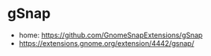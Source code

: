 # gSnap
- home: https://github.com/GnomeSnapExtensions/gSnap
- https://extensions.gnome.org/extension/4442/gsnap/
